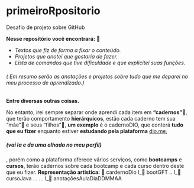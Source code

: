 # primeiroRpositorio

Desafio de projeto sobre GitHub

**Nesse repositório você encontrará:** :flashlight:

 - *Textos que fiz de forma a fixar o conteúdo.*
 - *Projetos que anotei que gostaria de fazer.*
 - *Lista de comandos que tive dificuldade e que explicitei suas funções.*
 

###### ( Em resumo serão as anotações e projetos sobre tudo que me deparei no meu processo de aprendizado.)

  

**Entre diversas outras coisas.**

No entanto, irei sempre separar onde aprendi cada item em **“cadernos”**:blue_book:, que terão comportamento **hierárquicos**, estão cada caderno tem sua “mãe”:girl: e seus “filhos”:baby:, 
**um exemplo** é o cadernoDIO, que conterá **tudo que eu fizer** enquanto estiver **estudando pela plataforma** [dio.me](https://web.dio.me/users/cerutti321?tab=achievements),

##### (vai la e da uma olhada no meu perfil) 
,  porém como a plataforma oferece vários serviços, como **bootcamps** e **cursos**, terão cadernos sobre cada bootcamp e cada curso dentro deste que eu fizer.
**Representação artistica:**
:blue_book: cardernoDio
I_:closed_book: bootGFT
..   I_:green_book: cursoJava
... ... I_:page_with_curl: anotaçõesAulaDiaDDMMAA
